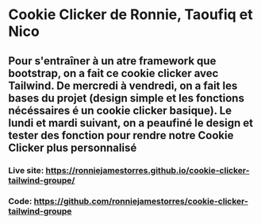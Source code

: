 # Cookie Clicker de Ronnie, Taoufiq et Nico

## Pour s'entraîner à un atre framework que bootstrap, on a fait ce cookie clicker avec Tailwind. De mercredi à vendredi, on a fait les bases du projet (design simple et les fonctions nécéssaires é un cookie clicker basique). Le lundi et mardi suivant, on a peaufiné le design et tester des fonction pour rendre notre Cookie Clicker plus personnalisé

### Live site: https://ronniejamestorres.github.io/cookie-clicker-tailwind-groupe/

### Code: https://github.com/ronniejamestorres/cookie-clicker-tailwind-groupe